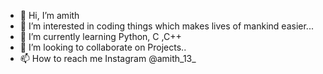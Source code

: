 - 👋 Hi, I’m amith
- 👀 I’m interested in coding things which makes lives of mankind easier... 
- 🌱 I’m currently learning Python, C ,C++
- 💞️ I’m looking to collaborate on Projects..
- 📫 How to reach me Instagram @amith_13_

<!---
amith1315/amith1315 is a ✨ special ✨ repository because its `README.md` (this file) appears on your GitHub profile.
You can click the Preview link to take a look at your changes.
--->
